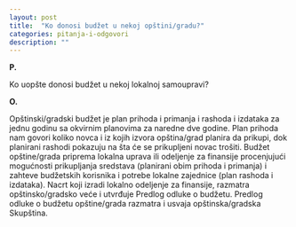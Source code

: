 ```yaml
---
layout: post
title:  "Ko donosi budžet u nekoj opštini/gradu?"
categories: pitanja-i-odgovori
description: ""
---
```


**P.**

Ko uopšte donosi budžet u nekoj lokalnoj samoupravi?


**O.**

Opštinski/gradski budžet je plan prihoda i primanja i rashoda i izdataka za jednu godinu sa okvirnim planovima za naredne dve godine. Plan prihoda nam govori koliko novca i iz kojih izvora opština/grad planira da prikupi, dok planirani rashodi pokazuju na šta će se prikupljeni novac trošiti.
Budžet opštine/grada priprema lokalna uprava ili odeljenje za finansije procenjujući mogućnosti prikupljanja sredstava (planirani obim prihoda i primanja) i zahteve budžetskih korisnika i potrebe lokalne zajednice (plan rashoda i izdataka).
Nacrt koji izradi lokalno odeljenje za finansije, razmatra opštinsko/gradsko veće i utvrđuje Predlog odluke o budžetu. Predlog odluke o budžetu opštine/grada razmatra i usvaja opštinska/gradska Skupština.


